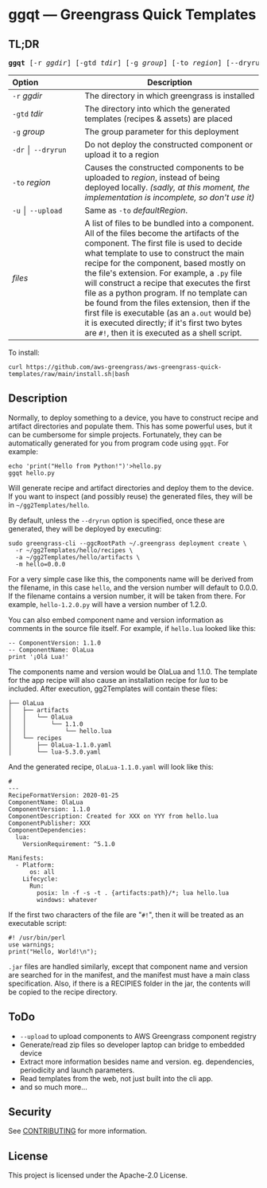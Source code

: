 # ggqt — Greengrass Quick Templates

## TL;DR
<pre><b>ggqt</b> [-r <i>ggdir</i>] [-gtd <i>tdir</i>] [-g <i>group</i>] [-to <i>region</i>] [--dryrun | -dr] [--upload | -u] <i>files...</i></pre>

Option&nbsp;&nbsp;&nbsp;&nbsp;&nbsp;&nbsp;&nbsp;&nbsp;&nbsp;&nbsp;&nbsp;&nbsp;&nbsp;&nbsp;&nbsp;&nbsp;&nbsp;&nbsp; | Description
------ | -----
`-r` _ggdir_| The directory in which greengrass is installed
`-gtd` _tdir_| The directory into which the generated templates (recipes & assets) are placed
`-g` _group_| The group parameter for this deployment
`-dr` &boxv; `--dryrun` | Do not deploy the constructed component or upload it to a region
`-to` _region_ | Causes the constructed components to be uploaded to _region_, instead of being deployed locally. _(sadly, at this moment, the implementation is incomplete, so don't use it)_
`-u` &boxv; `--upload` | Same as `-to` _defaultRegion_.
_files_ | A list of files to be bundled into a component.  All of the files become the artifacts of the component.  The first file is used to decide what template to use to construct the main recipe for the component, based mostly on the file's extension.  For example, a `.py` file will construct a recipe that executes the first file as a python program.  If no template can be found from the files extension, then if the first file is executable (as an `a.out` would be) it is executed directly; if it's first two bytes are `#!`, then it is executed as a shell script.

To install:
```
curl https://github.com/aws-greengrass/aws-greengrass-quick-templates/raw/main/install.sh|bash
```
## Description
Normally, to deploy something to a device, you have to construct recipe and artifact directories and populate them.  This has some powerful uses, but it can be cumbersome for simple projects. Fortunately, they can be automatically generated for you from program code using `ggqt`.  For example:
```
echo 'print("Hello from Python!")'>hello.py
ggqt hello.py
```
Will generate recipe and artifact directories and deploy them to the device.  If you want to inspect (and possibly reuse) the generated files, they will be in `~/gg2Templates/hello`.

By default, unless the `--dryrun` option is specified, once these are generated, they will be deployed by executing:
```
sudo greengrass-cli --ggcRootPath ~/.greengrass deployment create \
  -r ~/gg2Templates/hello/recipes \
  -a ~/gg2Templates/hello/artifacts \
  -m hello=0.0.0
```

For a very simple case like this, the components name will be derived from the filename, in this case `hello`, and the version number will default to 0.0.0.  If the filename contains a version number, it will be taken from there.  For example, `hello-1.2.0.py` will have a version number of 1.2.0.

You can also embed component name and version information as comments in the source file itself.  For example, if `hello.lua` looked like this:
```
-- ComponentVersion: 1.1.0
-- ComponentName: OlaLua
print '¡Olá Lua!'
```
The components name and version would be OlaLua and 1.1.0.  The template for the app recipe will also cause an installation recipe for *lua* to be included.  After execution, gg2Templates will contain these files:
```
├── OlaLua
│   ├── artifacts
│   │   └── OlaLua
│   │       └── 1.1.0
│   │           └── hello.lua
│   └── recipes
│       ├── OlaLua-1.1.0.yaml
│       └── lua-5.3.0.yaml
```
And the generated recipe, `OlaLua-1.1.0.yaml` will look like this:
```
# 
---
RecipeFormatVersion: 2020-01-25
ComponentName: OlaLua
ComponentVersion: 1.1.0
ComponentDescription: Created for XXX on YYY from hello.lua
ComponentPublisher: XXX
ComponentDependencies:
  lua:
    VersionRequirement: ^5.1.0

Manifests:
  - Platform:
      os: all
    Lifecycle:
      Run:
        posix: ln -f -s -t . {artifacts:path}/*; lua hello.lua
        windows: whatever
```

If the first two characters of the file are "`#!`", then it will be treated as an executable script:
```
#! /usr/bin/perl
use warnings;
print("Hello, World!\n");
```

`.jar` files are handled similarly, except that component name and version are searched for in the manifest, and the manifest must have a main class specification.  Also, if there is a RECIPIES folder in the jar, the contents will be copied to the recipe directory.

## ToDo
* `--upload` to upload components to AWS Greengrass component registry
*  Generate/read zip files so developer laptop can bridge to embedded device
* Extract more information besides name and version.  eg. dependencies, periodicity and launch parameters.
* Read templates from the web, not just built into the cli app.
* and so much more...

## Security

See [CONTRIBUTING](CONTRIBUTING.md#security-issue-notifications) for more information.

## License

This project is licensed under the Apache-2.0 License.

